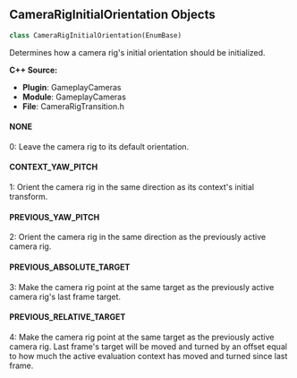 ## CameraRigInitialOrientation Objects

```python
class CameraRigInitialOrientation(EnumBase)
```

Determines how a camera rig's initial orientation should be initialized.

**C++ Source:**

- **Plugin**: GameplayCameras
- **Module**: GameplayCameras
- **File**: CameraRigTransition.h

<a id="unreal.CameraRigInitialOrientation.NONE"></a>

#### NONE

0: Leave the camera rig to its default orientation.

<a id="unreal.CameraRigInitialOrientation.CONTEXT_YAW_PITCH"></a>

#### CONTEXT_YAW_PITCH

1: Orient the camera rig in the same direction as its context's initial transform.

<a id="unreal.CameraRigInitialOrientation.PREVIOUS_YAW_PITCH"></a>

#### PREVIOUS_YAW_PITCH

2: Orient the camera rig in the same direction as the previously active camera rig.

<a id="unreal.CameraRigInitialOrientation.PREVIOUS_ABSOLUTE_TARGET"></a>

#### PREVIOUS_ABSOLUTE_TARGET

3: Make the camera rig point at the same target as the previously active camera rig's
last frame target.

<a id="unreal.CameraRigInitialOrientation.PREVIOUS_RELATIVE_TARGET"></a>

#### PREVIOUS_RELATIVE_TARGET

4: Make the camera rig point at the same target as the previously active camera rig.
Last frame's target will be moved and turned by an offset equal to how much the
active evaluation context has moved and turned since last frame.

<a id="unreal.WorldPartitionServerStreamingMode"></a>